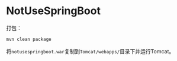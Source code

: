 # NotUseSpringBoot

打包：

```bash
mvn clean package
```

将`notusespringboot.war`复制到`Tomcat/webapps/`目录下并运行Tomcat。